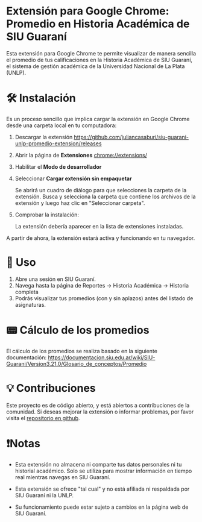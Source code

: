 # Extensión para Google Chrome: Promedio en Historia Académica de SIU Guaraní

Esta extensión para Google Chrome te permite visualizar de manera sencilla el promedio de tus calificaciones en la Historia Académica de SIU Guaraní, el sistema de gestión académica de la Universidad Nacional de La Plata (UNLP).

# 🛠️ Instalación
Es un proceso sencillo que implica cargar la extensión en Google Chrome desde una carpeta local en tu computadora:

1. Descargar la extensión https://github.com/juliancasaburi/siu-guarani-unlp-promedio-extension/releases

2. Abrir la página de **Extensiones** [chrome://extensions/](chrome://extensions/)

3. Habilitar el **Modo de desarrollador**

4. Seleccionar **Cargar extensión sin empaquetar**

    Se abrirá un cuadro de diálogo para que selecciones la carpeta de la extensión. Busca y selecciona la carpeta que contiene los archivos de la extensión y luego haz clic en "Seleccionar carpeta".

5. Comprobar la instalación:

    La extensión debería aparecer en la lista de extensiones instaladas.
    
A partir de ahora, la extensión estará activa y funcionando en tu navegador.

# 📖 Uso
1. Abre una sesión en SIU Guaraní.
2. Navega hasta la página de Reportes -> Historia Académica -> Historia completa
3. Podrás visualizar tus promedios (con y sin aplazos) antes del listado de asignaturas.

# 📟 Cálculo de los promedios
El cálculo de los promedios se realiza basado en la siguiente documentación:
https://documentacion.siu.edu.ar/wiki/SIU-Guarani/Version3.21.0/Glosario_de_conceptos/Promedio

# 💡 Contribuciones
Este proyecto es de código abierto, y está abiertos a contribuciones de la comunidad. Si deseas mejorar la extensión o informar problemas, por favor visita el [repositorio en github](https://github.com/juliancasaburi/siu-guarani-unlp-promedio-extension).

# ❗Notas
- Esta extensión no almacena ni comparte tus datos personales ni tu historial académico. Solo se utiliza para mostrar información en tiempo real mientras navegas en SIU Guaraní.

- Esta extensión se ofrece "tal cual" y no está afiliada ni respaldada por SIU Guaraní ni la UNLP.

- Su funcionamiento puede estar sujeto a cambios en la página web de SIU Guaraní.